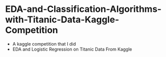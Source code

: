 # EDA-and-Classification-Algorithms-with-Titanic-Data-Kaggle-Competition

- A kaggle competition that I did
- EDA and Logistic Regression on Titanic Data From Kaggle
